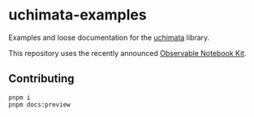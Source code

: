 # uchimata-examples

Examples and loose documentation for the
[uchimata](https://github.com/hms-dbmi/uchimata) library.

This repository uses the recently announced [Observable Notebook
Kit](https://observablehq.com/notebook-kit/kit).

## Contributing
```
pnpm i
pnpm docs:preview
```
